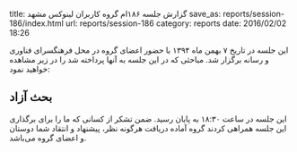 title: گزارش جلسه ۱۸۶ام گروه کاربران لینوکس مشهد
save_as: reports/session-186/index.html
url: reports/session-186
category: reports
date: 2016/02/02 18:26

این جلسه در تاریخ ۷ بهمن ماه ۱۳۹۴ با حضور اعضای گروه در محل فرهنگسرای فناوری و رسانه برگزار شد. مباحثی که در این جلسه به آنها پرداخته شد را در زیر مشاهده خواهید نمود:

## بحث آزاد

این جلسه در ساعت ۱۸:۳۰ به پایان رسید. ضمن تشکر از کسانی که ما را برای برگذاری این جلسه همراهی کردند گروه آماده دریافت هرگونه نظر، پیشنهاد و انتقاد شما دوستان و اعضای گروه می‌باشد.

